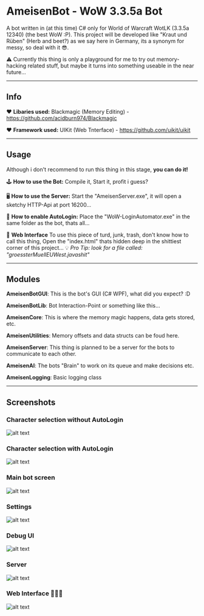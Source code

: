 # AmeisenBot - WoW 3.3.5a Bot

A bot written in (at this time) C# only for World of Warcraft WotLK (3.3.5a 12340) (the best WoW :P).
This project will be developed like "Kraut und Rüben" (Herb and beet?) as we say here in Germany, its a synonym for messy, so deal with it 😎.

⚠️ Currently this thing is only a playground for me to try out memory-hacking related stuff, but maybe it turns into something useable in the near future...

---
## Info

❤️ **Libaries used:** Blackmagic (Memory Editing) - https://github.com/acidburn974/Blackmagic

❤️ **Framework used:** UIKit (Web Tnterface) - https://github.com/uikit/uikit

---
## Usage

Although i don't recommend to run this thing in this stage, **you can do it!**

🕹️ **How to use the Bot:**
Compile it, Start it, profit i guess?

🖥️ **How to use the Server:**
Start the "AmeisenServer.exe", it will open a sketchy HTTP-Api at port 16200...

🌵 **How to enable AutoLogin:**
Place the "WoW-LoginAutomator.exe" in the same folder as the bot, thats all...

💩 **Web Interface**
To use this piece of turd, junk, trash, don't know how to call this thing, Open the "index.html" thats hidden deep in the shittiest corner of this project...
💡 *Pro Tip: look for a file called: "groessterMuellEUWest.javashit"*

---
## Modules

**AmeisenBotGUI**: This is the bot's GUI (C# WPF), what did you expect? :D

**AmeisenBotLib**: Bot Interaction-Point or something like this...

**AmeisenCore**: This is where the memory magic happens, data gets stored, etc.

**AmeisenUtilities**: Memory offsets and data structs can be foud here.

**AmeisenServer**: This thing is planned to be a server for the bots to communicate to each other.

**AmeisenAI**: The bots "Brain" to work on its queue and make decisions etc.

**AmeisenLogging**: Basic logging class

---
## Screenshots

### Character selection without AutoLogin

![alt text](https://github.com/Jnnshschl/WoW-3.3.5a-Bot/blob/master/images/charselect.PNG?raw=true "Character selection")

### Character selection with AutoLogin

![alt text](https://github.com/Jnnshschl/WoW-3.3.5a-Bot/blob/master/images/charselect_auto.PNG?raw=true "Character selection Autologin")

### Main bot screen

![alt text](https://github.com/Jnnshschl/WoW-3.3.5a-Bot/blob/master/images/mainscreen.PNG?raw=true "Mainscreen")

### Settings

![alt text](https://github.com/Jnnshschl/WoW-3.3.5a-Bot/blob/master/images/settings.PNG?raw=true "Settings")

### Debug UI

![alt text](https://github.com/Jnnshschl/WoW-3.3.5a-Bot/blob/master/images/debug.PNG?raw=true "Debug GUI")

### Server

![alt text](https://github.com/Jnnshschl/WoW-3.3.5a-Bot/blob/master/images/server.PNG?raw=true "Server")

### Web Interface 💩💩💩

![alt text](https://github.com/Jnnshschl/WoW-3.3.5a-Bot/blob/master/images/webinterface.PNG?raw=true "Web Interface")
